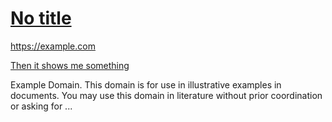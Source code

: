 
# [No title](https://how-i-experience-web-today.com/)

https://example.com

[Then it shows me something](https://how-i-experience-web-today.com/detail.html)

Example Domain. This domain is for use in illustrative examples in documents. You may use this domain in literature without prior coordination or asking for ...
